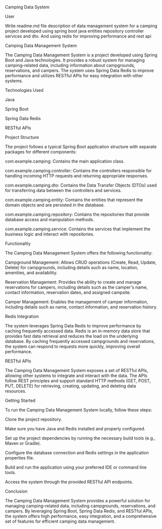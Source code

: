 Camping Data System

User

Write readme.md file description of data management system for a camping project developed using spring boot java entities repository controller services and dto. And using redis for improving performance and rest api

Camping Data Management System

The Camping Data Management System is a project developed using Spring Boot and Java technologies. It provides a robust system for managing camping-related data, including information about campgrounds, reservations, and campers. The system uses Spring Data Redis to improve performance and utilizes RESTful APIs for easy integration with other systems.

Technologies Used

Java

Spring Boot

Spring Data Redis

RESTful APIs

Project Structure

The project follows a typical Spring Boot application structure with separate packages for different components:

com.example.camping: Contains the main application class.

com.example.camping.controller: Contains the controllers responsible for handling incoming HTTP requests and returning appropriate responses.

com.example.camping.dto: Contains the Data Transfer Objects (DTOs) used for transferring data between the controllers and services.

com.example.camping.entity: Contains the entities that represent the domain objects and are persisted in the database.

com.example.camping.repository: Contains the repositories that provide database access and manipulation methods.

com.example.camping.service: Contains the services that implement the business logic and interact with repositories.

Functionality

The Camping Data Management System offers the following functionality:

Campground Management: Allows CRUD operations (Create, Read, Update, Delete) for campgrounds, including details such as name, location, amenities, and availability.

Reservation Management: Provides the ability to create and manage reservations for campers, including details such as the camper's name, contact information, reservation dates, and assigned campsite.

Camper Management: Enables the management of camper information, including details such as name, contact information, and reservation history.

Redis Integration

The system leverages Spring Data Redis to improve performance by caching frequently accessed data. Redis is an in-memory data store that provides fast data retrieval and reduces the load on the underlying database. By caching frequently accessed campgrounds and reservations, the system can respond to requests more quickly, improving overall performance.

RESTful APIs

The Camping Data Management System exposes a set of RESTful APIs, allowing other systems to integrate and interact with the data. The APIs follow REST principles and support standard HTTP methods (GET, POST, PUT, DELETE) for retrieving, creating, updating, and deleting data resources.

Getting Started

To run the Camping Data Management System locally, follow these steps:

Clone the project repository.

Make sure you have Java and Redis installed and properly configured.

Set up the project dependencies by running the necessary build tools (e.g., Maven or Gradle).

Configure the database connection and Redis settings in the application properties file.

Build and run the application using your preferred IDE or command line tools.

Access the system through the provided RESTful API endpoints.

Conclusion

The Camping Data Management System provides a powerful solution for managing camping-related data, including campgrounds, reservations, and campers. By leveraging Spring Boot, Spring Data Redis, and RESTful APIs, the system offers high performance, easy integration, and a comprehensive set of features for efficient camping data management.
